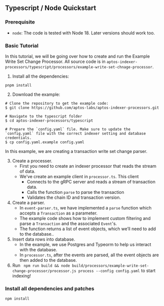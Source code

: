 ## Typescript / Node Quickstart

### Prerequisite

- `node`: The code is tested with Node 18. Later versions should work too.

### Basic Tutorial

In this tutorial, we will be going over how to create and run the Example Write Set Change Processor. All source code is in `aptos-indexer-processors/typescript/processors/example-write-set-chnage-processor`.

1. Install all the dependencies:

```
pnpm install
```

2. Download the example:

```
# Clone the repository to get the example code:
$ git clone https://github.com/aptos-labs/aptos-indexer-processors.git

# Navigate to the typescript folder
$ cd aptos-indexer-processors/typescript

# Prepare the `config.yaml` file. Make sure to update the `config.yaml` file with the correct indexer setting and database credentials.
$ cp config.yaml.example config.yaml
```

In this example, we are creating a transaction write set change parser.

3. Create a processer.
   - First you need to create an indexer processor that reads the stream of data.
   - We've create an example client in `processor.ts`. This client
     - Connects to the gRPC server and reads a stream of transaction data.
     - Calls the function `parse` to parse the transaction
     - Validates the chain ID and transaction version.
4. Create a parser.
   - In `event-parser.ts`, we have implemented a `parse` function which accepts a `Transaction` as a parameter.
   - The example code shows how to implement custom filtering and parse a `Transaction` and the associated `Event`'s.
   - The function returns a list of event objects, which we’ll need to add to the database..
5. Insert data rows into database.
   - In the example, we use Postgres and Typeorm to help us interact with the database.
   - In `processor.ts`, after the events are parsed, all the event objects are then added to the database.
6. Run ` npm run build && node build/processors/example-write-set-change-processor/processor.js process --config config.yaml` to start indexing!

### Install all dependencies and patches

```bash
npm install
```
